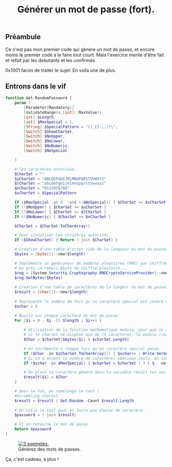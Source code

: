 ﻿---
title: "Générer un mot de passe (fort)."
excerpt: "Encore une facon de générer un mot de passe."
category: PowerShell
classes: wide
comments: true
tags: 
  - PowerShell
  - Tips
  - Password
  - Random
header:
  teaser: /assets/images/2023-01-12_23h19_22.webp
  image_description: "Apercu du code."
---

## Préambule

Ce n'est pas mon premier code qui génère un mot de passe, et encore moins le premier code a le faire tout court. Mais l'exercice merite d'être fait et refait par les debutants et les confirmés.

0x1001 facon de traiter le sujet. En voila une de plus.


## Entrons dans le vif

```powershell
function Get-RandomPassword {
    param (
        [Parameter(Mandatory)]
        [ValidateRange(4,[int]::MaxValue)]
        [int] $Length,
        [int] $MaxSpecial = 1,
        [String] $SpecialPattern = "()_[]-,./?\",
        [Switch] $ShowCharSet,
        [Switch] $NoUpper,
        [Switch] $NoLower,
        [Switch] $NoNumeric,
        [Switch] $NoSpecial

    )

    # les caractères autorisés.
    $CharSet = ""
    $uCharSet = "ABCDEFGHIJKLMNOPQRSTUVWXYZ"
    $lCharSet = "abcdefghijklmnopqrstuvwxyz"
    $nCharSet = "0123456789"
    $sCharSet = $SpecialPattern

    If ($MaxSpecial -gt 0  -and (!$NoSpecial)) { $CharSet += $sCharSet }
    If (!$NoUpper) { $CharSet += $uCharSet }
    If (!$NoLower) { $CharSet += $lCharSet }
    If (!$NoNumeric) { $CharSet += $nCharSet }

    $CharSet = $CharSet.ToCharArray()

    # Pour visualiser les caratères autorisés.
    If ($ShowCharSet) { Return (-join $CharSet) }

    # Creation d'une table d'octet vide de la longueur du mot de passe.
    $bytes = [byte[]]::new($length)

    # Implémente un générateur de nombres aléatoires (RNG) par chiffrement à partir de l'implémentation fournie par le fournisseur de services de chiffrement (CSP)
    # En gros ca rempli $byte de chiffre aléatoire...
    $rng = [System.Security.Cryptography.RNGCryptoServiceProvider]::new()
    $rng.GetBytes($bytes)
 
    # Creation d'une table de caractères de la longeur du mot de passe.
    $result = [char[]]::new($length)
 
    # Represente le nombre de fois qu'un caractère special est inséré dans le mot de passe.
    $schar = 0 

    # Boucle sur chaque caractère du mot de passe.
    For ($i = 0 ; $i -lt $length ; $i++) {
        
        # Utilisation de la fonction mathematique modulo, pour que le choix de caracter aux limites de imposées par le charset.
        # si le charset ne dispose que de 73 caracteres, le modulo (reste de la division) ne peut etre qu'inferieur à 73
        $Char = $charSet[$bytes[$i] % $charSet.Length]

        # On incrémente a chaque fois qu'un caractère special passe.
        If ($Char -in $sCharSet.ToCharArray()) { $schar++ ; Write-Verbose "$Char found Special count: $sChar/$MaxSpecial" }
        # Si on a attent le nombre de caractères speciaux voulu, on les retire du charset
        If ($schar -ge $MaxSpecial) { $charSet = $charSet | ? { $_ -notin  $sCharSet.ToCharArray() }; Write-Verbose "MaxSpecial reached"}

        # On place le caractère généré dans la variable result les uns à la suite des autres.
        $result[$i] = $Char
    }

    # pour le fun, on remelange le tout !
    #Scrambling charset
    $result = $result | Get-Random -Count $result.Length 
    
    # On colle le tout pour en faire une chaine de caractère.
    $password = (-join $result)

    # Et on retourne le mot de passe
    Return $password
}
```

<figure style="width: 400px" class="align-center">
	<a href="{{ site.url }}{{ site.baseurl }}/assets/images/2023-01-12_23h19_22.webp"><img src="{{ site.url }}{{ site.baseurl }}/assets/images/2023-01-12_23h19_22.webp" alt="3 exemples."></a>
  <figcaption>Générez des mots de passes.</figcaption>
</figure>

Ça, c'est cadeau, à plus !